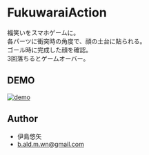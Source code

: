 # FukuwaraiAction

福笑いをスマホゲームに。<br>
各パーツに衝突時の角度で、顔の土台に貼られる。<br>
ゴール時に完成した顔を確認。<br>
3回落ちるとゲームオーバー。

## DEMO

[![demo](https://github.com/yuuuuuuya/FukuwaraiAction/wiki/fukuwaraiAction.gif)](https://github.com/yuuuuuuya/FukuwaraiAction/wiki/fukuwaraiAction.gif)

## Author

* 伊島悠矢
* b.ald.m.wn@gmail.com